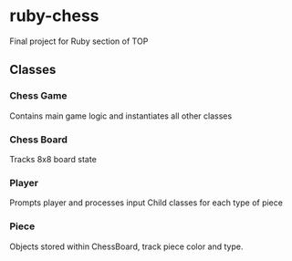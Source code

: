 # ruby-chess

Final project for Ruby section of TOP

## Classes

### Chess Game
Contains main game logic and instantiates all other classes

### Chess Board
Tracks 8x8 board state

### Player
Prompts player and processes input
Child classes for each type of piece

### Piece
Objects stored within ChessBoard, track piece color and type.

